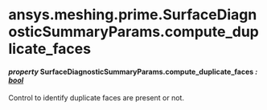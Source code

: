 <a id="ansys-meshing-prime-surfacediagnosticsummaryparams-compute-duplicate-faces"></a>

# ansys.meshing.prime.SurfaceDiagnosticSummaryParams.compute_duplicate_faces

<a id="ansys.meshing.prime.SurfaceDiagnosticSummaryParams.compute_duplicate_faces"></a>

#### *property* SurfaceDiagnosticSummaryParams.compute_duplicate_faces *: [bool](https://docs.python.org/3.11/library/functions.html#bool)*

Control to identify duplicate faces are present or not.

<!-- !! processed by numpydoc !! -->
